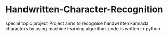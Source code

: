 # Handwritten-Character-Recognition
special topic project
Project aims to recognise handwritten kannada characters by using machine learning algorithm.
code is written in python

